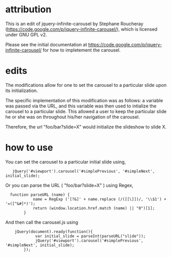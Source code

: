 attribution
========================

This is an edit of jquery-infinite-carousel by Stephane Roucheray (https://code.google.com/p/jquery-infinite-carousel/), which is licensed under GNU GPL v2.

Please see the initial documentation at https://code.google.com/p/jquery-infinite-carousel/ for how to impletement the carousel.


edits
========================

The modifications allow for one to set the carousel to a particular slide upon its initialization.

The specific implementation of this modification was as follows: a variable was passed via the URL, and this variable was then used to intialize the carousel to a particular slide. This allowed a user to keep the particular slide he or she was on throughout his/her navigation of the carousel.

Therefore, the url "foo/bar?slide=X" would initialize the slideshow to slide X. 


how to use
========================

You can set the carousel to a particular initial slide using,
	
       jQuery('#viewport').carousel('#simplePrevious', '#simpleNext', initial_slide);


Or you can parse the URL ( "foo/bar?slide=X" ) using Regex, 

      function parseURL (name) {
    			name = RegExp ('[?&]' + name.replace (/([[\]])/, '\\$1') + '=([^&#]*)');
  				return (window.location.href.match (name) || "0")[1];
			}

And then call the carousel.js using

  		jQuery(document).ready(function(){
			     var initial_slide = parseInt(parseURL("slide"));
			     jQuery('#viewport').carousel('#simplePrevious', '#simpleNext', initial_slide);	
			});
